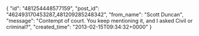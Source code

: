  {
   "id": "481254448577159",
   "post_id": "462493170453287_481209285248342",
   "from_name": "Scott Duncan",
   "message": "Contempt of court. You keep mentioning it, and I asked Civil or criminal?",
   "created_time": "2013-02-15T09:34:32+0000"
 }
